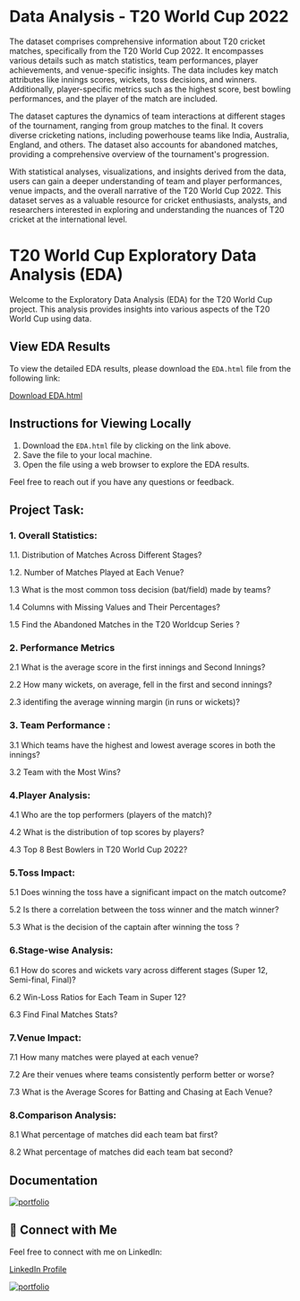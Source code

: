 
# Data Analysis - T20 World Cup 2022


The dataset comprises comprehensive information about T20 cricket matches, specifically from the T20 World Cup 2022. It encompasses various details such as match statistics, team performances, player achievements, and venue-specific insights. The data includes key match attributes like innings scores, wickets, toss decisions, and winners. Additionally, player-specific metrics such as the highest score, best bowling performances, and the player of the match are included.

The dataset captures the dynamics of team interactions at different stages of the tournament, ranging from group matches to the final. It covers diverse cricketing nations, including powerhouse teams like India, Australia, England, and others. The dataset also accounts for abandoned matches, providing a comprehensive overview of the tournament's progression.

With statistical analyses, visualizations, and insights derived from the data, users can gain a deeper understanding of team and player performances, venue impacts, and the overall narrative of the T20 World Cup 2022. This dataset serves as a valuable resource for cricket enthusiasts, analysts, and researchers interested in exploring and understanding the nuances of T20 cricket at the international level.

# T20 World Cup Exploratory Data Analysis (EDA)

Welcome to the Exploratory Data Analysis (EDA) for the T20 World Cup project. This analysis provides insights into various aspects of the T20 World Cup using data.

## View EDA Results

To view the detailed EDA results, please download the `EDA.html` file from the following link:

[Download EDA.html](https://github.com/parthebhan/T20-worldcup/blob/main/EDA.html)

## Instructions for Viewing Locally

1. Download the `EDA.html` file by clicking on the link above.
2. Save the file to your local machine.
3. Open the file using a web browser to explore the EDA results.

Feel free to reach out if you have any questions or feedback.


## Project Task:

### 1. Overall Statistics:

1.1. Distribution of Matches Across Different Stages?

1.2. Number of Matches Played at Each Venue?

1.3 What is the most common toss decision (bat/field) made by teams?

1.4 Columns with Missing Values and Their Percentages?

1.5 Find the Abandoned Matches in the T20 Worldcup Series ?

### 2. Performance Metrics

2.1 What is the average score in the first innings and Second Innings?

2.2 How many wickets, on average, fell in the first and second innings?

2.3 identifing the average winning margin (in runs or wickets)?

### 3. Team Performance :

3.1 Which teams have the highest and lowest average scores in both the innings?

3.2 Team with the Most Wins?

### 4.Player Analysis:

4.1 Who are the top performers (players of the match)?

4.2 What is the distribution of top scores by players?

4.3 Top 8 Best Bowlers in T20 World Cup 2022?

### 5.Toss Impact:

5.1 Does winning the toss have a significant impact on the match outcome?

5.2 Is there a correlation between the toss winner and the match winner?

5.3 What is the decision of the captain after winning the toss ?

### 6.Stage-wise Analysis: 

6.1 How do scores and wickets vary across different stages (Super 12, Semi-final, Final)?

6.2 Win-Loss Ratios for Each Team in Super 12?

6.3 Find Final Matches Stats?

### 7.Venue Impact:

7.1 How many matches were played at each venue?

7.2 Are their venues where teams consistently perform better or worse?

7.3 What is the Average Scores for Batting and Chasing at Each Venue?

### 8.Comparison Analysis:

8.1 What percentage of matches did each team bat first?

8.2 What percentage of matches did each team bat second?


## Documentation

[![portfolio](https://img.shields.io/badge/Kaggle_Analysis_Page-000?style=for-the-badge&Color=white)](https://www.kaggle.com/code/parthebhan/data-analysis-t20-worldcup-2022?scriptVersionId=158738035)


## 🔗 Connect with Me

Feel free to connect with me on LinkedIn:

[LinkedIn Profile](https://www.linkedin.com/in/parthebhan)

[![portfolio](https://img.shields.io/badge/my_portfolio-000?style=for-the-badge&logo=ko-fi&logoColor=white)](https://parthebhan143.wixsite.com/datainsights)

